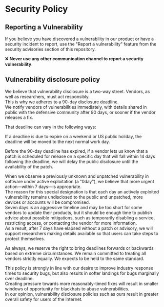# Security Policy

## Reporting a Vulnerability
If you believe you have discovered a vulnerability in our product or have a security incident to report, use the "Report a vulnerability" feature from the security advisories section of this repository.

❌ **Never use any other communication channel to report a security vulnerability**.

## Vulnerability disclosure policy
We believe that vulnerability disclosure is a two-way street. Vendors, as well as researchers, must act responsibly.  
This is why we adheres to a 90-day disclosure deadline.  
We notify vendors of vulnerabilities immediately, with details shared in public with the defensive community after 90 days, or sooner if the vendor releases a fix.  

That deadline can vary in the following ways:

If a deadline is due to expire on a weekend or US public holiday, the deadline will be moved to the next normal work day.

Before the 90-day deadline has expired, if a vendor lets us know that a patch is scheduled for release on a specific day that will fall within 14 days following the deadline, we will delay the public disclosure until the availability of the patch.

When we observe a previously unknown and unpatched vulnerability in software under active exploitation (a "0day"), we believe that more urgent action—within 7 days—is appropriate.  
The reason for this special designation is that each day an actively exploited vulnerability remains undisclosed to the public and unpatched, more devices or accounts will be compromised.  
Seven days is an aggressive timeline and may be too short for some vendors to update their products, but it should be enough time to publish advice about possible mitigations, such as temporarily disabling a service, restricting access, or contacting the vendor for more information.  
As a result, after 7 days have elapsed without a patch or advisory, we will support researchers making details available so that users can take steps to protect themselves.  

As always, we reserve the right to bring deadlines forwards or backwards based on extreme circumstances. We remain committed to treating all vendors strictly equally. We expects to be held to the same standard.

This policy is strongly in line with our desire to improve industry response times to security bugs, but also results in softer landings for bugs marginally over deadline.  
Creating pressure towards more reasonably-timed fixes will result in smaller windows of opportunity for blackhats to abuse vulnerabilities.  
In our opinion, vulnerability disclosure policies such as ours result in greater overall safety for users of the Internet.
